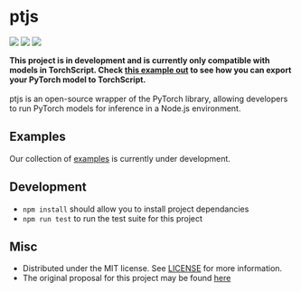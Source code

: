 # ptjs

<p>
  <img src="https://img.shields.io/github/license/raghavmecheri/coms4995?style=for-the-badge"></img>
  <img src="https://img.shields.io/travis/raghavmecheri/ptjs?style=for-the-badge"></img>
  <img src="https://img.shields.io/codecov/c/github/raghavmecheri/ptjs?style=for-the-badge"></img>
</p>

<b>This project is in development and is currently only compatible with models in TorchScript. Check [this example out](./examples/Exporting.md) to see how you can export your PyTorch model to TorchScript.</b><br/><br/>ptjs is an open-source wrapper of the PyTorch library, allowing developers to run PyTorch models for inference in a Node.js environment.

## Examples
Our collection of [examples](./examples) is currently under development.

## Development
 * ```npm install``` should allow you to install project dependancies
 * ```npm run test``` to run the test suite for this project

## Misc
* Distributed under the MIT license. See [LICENSE](./LICENSE) for more information.
* The original proposal for this project may be found [here](./docs/Proposal.md)

